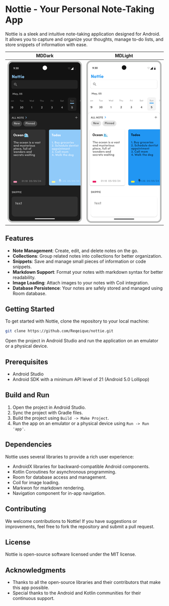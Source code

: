 # Nottie - Your Personal Note-Taking App

Nottie is a sleek and intuitive note-taking application designed for Android. It allows you to capture and organize your thoughts, manage to-do lists, and store snippets of information with ease.

MDDark             |  MDLight
:-------------------------:|:-------------------------:
![](/assets/img.png)  |  ![](/assets/img_1.png)


## Features

- **Note Management**: Create, edit, and delete notes on the go.
- **Collections**: Group related notes into collections for better organization.
- **Snippets**: Save and manage small pieces of information or code snippets.
- **Markdown Support**: Format your notes with markdown syntax for better readability.
- **Image Loading**: Attach images to your notes with Coil integration.
- **Database Persistence**: Your notes are safely stored and managed using Room database.

## Getting Started

To get started with Nottie, clone the repository to your local machine:

```bash
git clone https://github.com/Reqeique/nottie.git
```

Open the project in Android Studio and run the application on an emulator or a physical device.

## Prerequisites

- Android Studio
- Android SDK with a minimum API level of 21 (Android 5.0 Lollipop)

## Build and Run

1. Open the project in Android Studio.
2. Sync the project with Gradle files.
3. Build the project using `Build -> Make Project`.
4. Run the app on an emulator or a physical device using `Run -> Run 'app'`.

## Dependencies

Nottie uses several libraries to provide a rich user experience:

- AndroidX libraries for backward-compatible Android components.
- Kotlin Coroutines for asynchronous programming.
- Room for database access and management.
- Coil for image loading.
- Markwon for markdown rendering.
- Navigation component for in-app navigation.

## Contributing

We welcome contributions to Nottie! If you have suggestions or improvements, feel free to fork the repository and submit a pull request.

## License

Nottie is open-source software licensed under the MIT license.

## Acknowledgments

- Thanks to all the open-source libraries and their contributors that make this app possible.
- Special thanks to the Android and Kotlin communities for their continuous support.